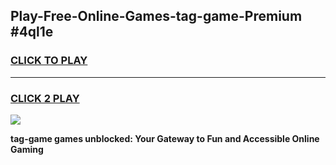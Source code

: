 
## Play-Free-Online-Games-tag-game-Premium #4ql1e
<h3>
<a href="https://premium.freeplayer.one?title=tag-game&ref=8M">CLICK TO PLAY</a></h3>
<hr>

<h3>
<a href="https://premium.freeplayer.one?title=tag-game&ref=8M">CLICK 2 PLAY</a>
  
</h3>

<a href="https://premium.freeplayer.one?title=tag-game&ref=8M"><img src="https://clearcache.store/games.png"></a>


**tag-game games unblocked: Your Gateway to Fun and Accessible Online Gaming**
